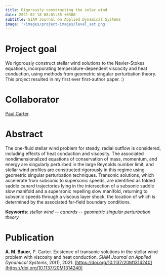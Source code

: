 ```yaml
---
title: Rigorously constructing the solar wind
date: 2021-02-18 08:01:35 +0300
subtitle: SIAM Journal on Applied Dynamical Systems
image: '/images/project-images/level_set.png'
---
```


# Project goal 
We rigorously construct stellar wind solutions to the Navier-Stokes equations, incorporating temperature-dependent viscocity and heat conduction, using methods from geometric singular perturbation theory. This project resulted in my first ever first-author paper. :)

# Collaborator
[Paul Carter](https://www.math.uci.edu/~pacarter/).

# Abstract
The one-fluid stellar wind problem for steady, radial outflow is considered, including effects of heat conduction and viscosity. The associated nondimensionalized equations of conservation of mass, momentum, and energy are singularly perturbed in the large Reynolds number limit, and stellar wind profiles are constructed rigorously in this regime using geometric singular perturbation techniques. Transonic solutions, which accelerate from subsonic to supersonic speeds, are identified as folded saddle canard trajectories lying in the intersection of a subsonic saddle slow manifold and a supersonic repelling slow manifold, returning to subsonic speeds through a viscous layer shock, the location of which is determined by the associated far-field boundary conditions.

**Keywords**: _stellar wind_ -- _canards_ -- _geometric singular perturbation theory_

# Publication
**A. M. Bauer**, P. Carter. Existence of transonic solutions in the stellar wind problem with viscosity and heat conduction. _SIAM Journal on Applied Dynamical Systems_, 20(1), 2021. [https://doi.org/10.1137/20M1314240](https://doi.org/10.1137/20M1314240)